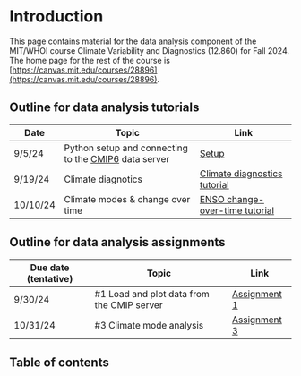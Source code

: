 # Introduction

This page contains material for the data analysis component of the MIT/WHOI course Climate Variability and Diagnostics (12.860) for Fall 2024. The home page for the rest of the course is [https://canvas.mit.edu/courses/28896](https://canvas.mit.edu/courses/28896).

## Outline for data analysis tutorials
Date | Topic | Link 
-- | -- | --
9/5/24 | Python setup and connecting to the [CMIP6](http://cmip6.whoi.edu) data server | [Setup](setup/setup.md)
9/19/24 | Climate diagnotics | [Climate diagnostics tutorial](tutorial_9-19/overview.md)
10/10/24 | Climate modes & change over time | [ENSO change-over-time tutorial](tutorial_10-10/overview.md)

## Outline for data analysis assignments
Due date (tentative) | Topic | Link 
-- | -- | --
9/30/24 | #1 Load and plot data from the CMIP server | [Assignment 1](assignments/assignment1.md)
10/31/24 | #3 Climate mode analysis | [Assignment 3](https://canvas.mit.edu/courses/28896/files/4638875?module_item_id=1188966)

## Table of contents
```{tableofcontents}
```
